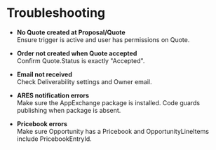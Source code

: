 # Troubleshooting

- **No Quote created at Proposal/Quote**  
  Ensure trigger is active and user has permissions on Quote.

- **Order not created when Quote accepted**  
  Confirm Quote.Status is exactly "Accepted".

- **Email not received**  
  Check Deliverability settings and Owner email.

- **ARES notification errors**  
  Make sure the AppExchange package is installed. Code guards publishing when package is absent.

- **Pricebook errors**  
  Make sure Opportunity has a Pricebook and OpportunityLineItems include PricebookEntryId.